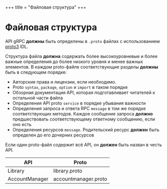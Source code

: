 +++
title = "Файловая структура"
+++
# Файловая структура

API gRPC **должны** быть определены в `.proto` файлах с использованием [proto3](https://cloud.google.com/apis/design/proto3) IDL.

Структура файла **должна** содержать более высокоуровневые и более важные определения до более низкого уровня и менее важных элементов. В каждом proto-файле соответствующие разделы **должны** быть в следующем порядке:

-  Авторские права и лицензии, если необходимо.
-   Proto `syntax`, `package`, `option` и `import` в таком порядке
-   Обзорная документация API, которая подготавливает читателей к остальной части файла
-   Определения API proto  `service` в порядке убывания важности
-   Определения запроса и ответа RPC `message` в том же порядке соответствующих методов. Каждое сообщение запроса **должно** предшествовать соответствующему ответному сообщению, если оно есть
-   Определения ресурсов `message`. Родительский ресурс **должен** быть определен до его дочерних ресурсов

Если один proto-файл содержит всё API, он **должен** быть назван в честь API.

|API|Proto|
|--|--|
|Library|library.proto|
|AccountManager|accountmanager.proto|